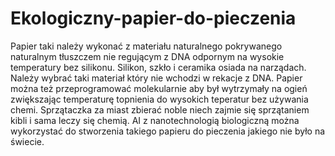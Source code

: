 # Ekologiczny-papier-do-pieczenia
Papier taki należy wykonać z materiału naturalnego pokrywanego naturalnym tłuszczem nie regującym z DNA odpornym na wysokie temperatury bez silikonu. Silikon, szkło i ceramika osiada na narządach. Należy wybrać taki materiał który nie wchodzi w rekacje z DNA. Papier można też przeprogramować molekularnie aby był wytrzymały na ogień zwiększając temperaturę topnienia do wysokich teperatur bez używania chemi. 
Sprzątaczka za miast zbierać noble niech zajmie się sprzątaniem kibli i sama leczy się chemią. 
AI z nanotechnologią biologiczną można wykorzystać do stworzenia takiego papieru do pieczenia jakiego nie było na świecie. 
